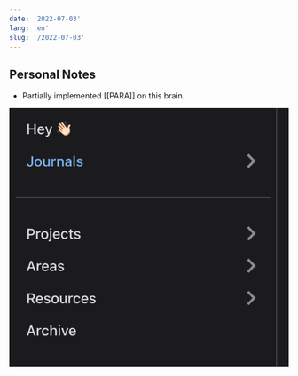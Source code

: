```yaml
---
date: '2022-07-03'
lang: 'en'
slug: '/2022-07-03'
---
```


## Personal Notes

- Partially implemented [[PARA]] on this brain.

![](../Assets/Pasted%20image%2020220703211022.png)
